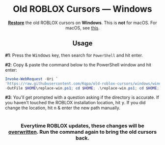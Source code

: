 <div align="center">

# **Old ROBLOX Cursors — Windows**

[<ins>**Restore**</ins>](/CURSORS.md) the old ROBLOX cursors on **Windows**. This is **not** for macOS. For macOS, see [this](/mac/).

## Usage

</div>

**#1**: Press the <kbd>Windows</kbd> key, then search for `PowerShell` and hit enter.

**#2**: Copy & paste the command below to the PowerShell window and hit enter:

```powershell
Invoke-WebRequest -Uri `
'https://raw.githubusercontent.com/Kqpa/old-roblox-cursors/windows/windows/replace-win.ps1' `
-OutFile $HOME\replace-win.ps1; cd $HOME; .\replace-win.ps1; cd $HOME; Remove-Item .\replace-win.ps1
```

**#3**: You'll get prompted with a question asking if the directory is accurate. If you haven't touched the ROBLOX installation location, hit <kbd>y</kbd>. If you did change the location, hit <kbd>n</kbd> & enter the new path manually.

#

<div align="center">

### Everytime ROBLOX updates, these changes will be <ins>**overwritten**</ins>. Run the command again to bring the old cursors back.

</div>

